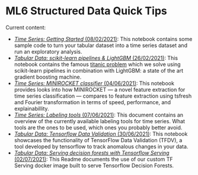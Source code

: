 # ML6 Structured Data Quick Tips

Current content:

- [_Time Series: Getting Started_ (08/02/2021)](2021_02_08_timeseries_getting_started):
This notebook contains some sample code to turn your tabular dataset into a time series dataset and run an exploratory analysis.
- [_Tabular Data: scikit-learn pipelines & LightGBM_ (26/02/2021)](2021_02_26_scikit_learn_pipelines):
This notebook contains the famous [titanic problem](https://www.kaggle.com/c/titanic) which we solve using scikit-learn pipelines in combination with LightGBM: a state of the art gradient boosting machine.
- [_Time Series: MINIROCKET classifier_ (04/06/2021)](2021_06_04_minirocket_timeseries_classification):
This notebook provides looks into how MINIROCKET — a novel feature extraction for time series classification — compares to feature extraction using tsfresh and Fourier transformation in terms of speed, performance, and explainabillity.
- [_Time Series: Labeling tools_ (07/06/2021)](2021_06_07_timeseries_labeling_tools):
This document contains an overview of the currently available labeling tools for time series. What tools are the ones to be used, which ones you probably better avoid.
- [_Tabular Data: Tensorflow Data Validation_ (30/06/2021)](2021_06_30_tensorflow_data_validation):
This notebook showcases the functionality of TensorFlow Data Validation (TFDV), a tool developed by tensorflow
to track anomalous changes in your data.
- [_Tabular Data: Serving decision forests with Tensorflow Serving_ (02/07/2021)](2021_07_02_TFDF_serving):
  This Readme documents the use of our custom TF Serving docker image built to serve Tensorflow Decision Forests.